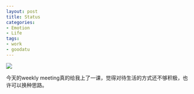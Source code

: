 ```yaml
---
layout: post
title: Status
categories:
- Emotion
- Life
tags:
- work
- goodatu
---
```


![](http://i1154.photobucket.com/albums/p531/luolinjia/blog%20images/Screenshot_2014-10-01-09-36-00_zps6ea28e45.png)  

今天的weekly meeting真的给我上了一课，觉得对待生活的方式还不够积极，也许可以换种思路。
